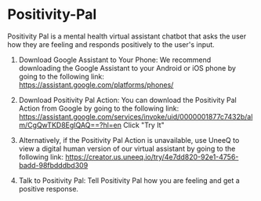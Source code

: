 # Positivity-Pal

Positivity Pal is a mental health virtual assistant chatbot that asks the user how they are feeling and responds positively to the user's input. 

1. Download Google Assistant to Your Phone:
We recommend downloading the Google Assistant to your Android or iOS phone by going to the following link: https://assistant.google.com/platforms/phones/

2. Download Positivity Pal Action:
You can download the Positivity Pal Action from Google by going to the following link: https://assistant.google.com/services/invoke/uid/0000001877c7432b/alm/CgQwTKD8EgIQAQ==?hl=en
Click "Try It"

3. Alternatively, if the Positivity Pal Action is unavailable, use UneeQ to view a digital human version of our virtual assistant by going to the following link: https://creator.us.uneeq.io/try/4e7dd820-92e1-4756-badd-98fbdddbd309

3. Talk to Positivity Pal:
Tell Positivity Pal how you are feeling and get a positive response.

